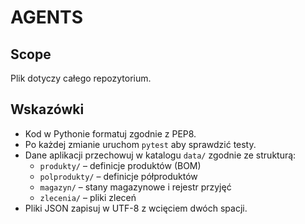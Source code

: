 # AGENTS

## Scope
Plik dotyczy całego repozytorium.

## Wskazówki
- Kod w Pythonie formatuj zgodnie z PEP8.
- Po każdej zmianie uruchom `pytest` aby sprawdzić testy.
- Dane aplikacji przechowuj w katalogu `data/` zgodnie ze strukturą:
  - `produkty/` – definicje produktów (BOM)
  - `polprodukty/` – definicje półproduktów
  - `magazyn/` – stany magazynowe i rejestr przyjęć
  - `zlecenia/` – pliki zleceń
- Pliki JSON zapisuj w UTF-8 z wcięciem dwóch spacji.
